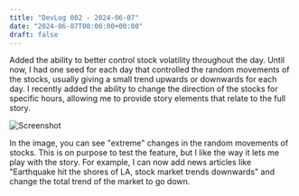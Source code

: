 ```yaml
---
title: "DevLog 002 - 2024-06-07"
date: "2024-06-07T00:00:00+00:00"
draft: false
---
```


Added the ability to better control stock volatility throughout the day. Until now, I had one seed for each day that controlled the random movements of the stocks, usually giving a small trend upwards or downwards for each day. I recently added the ability to change the direction of the stocks for specific hours, allowing me to provide story elements that relate to the full story. 

![Screenshot](/Volatility.png)

In the image, you can see "extreme" changes in the random movements of stocks. This is on purpose to test the feature, but I like the way it lets me play with the story. For example, I can now add news articles like "Earthquake hit the shores of LA, stock market trends downwards" and change the total trend of the market to go down.